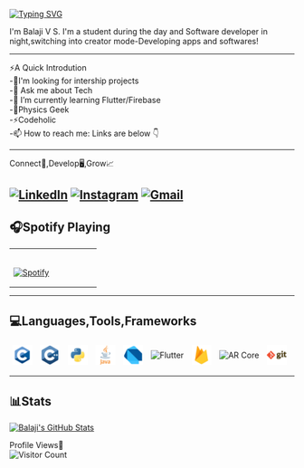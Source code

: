 [![Typing SVG](https://readme-typing-svg.demolab.com/?lines=Hi+there!+It's+been+a+While+👋)](https://git.io/typing-svg) 

I'm Balaji V S. I'm a student during the day and Software developer in night,switching into creator mode-Developing apps and softwares!

---

⚡A Quick Introdution \
-🔭I'm looking for intership projects \
-💬 Ask me about Tech \
-🌱 I’m currently learning Flutter/Firebase \
-🤟Physics Geek \
-⚡Codeholic \
-📫 How to reach me: Links are below 👇 



---


Connect🔌,Develop🖥️,Grow📈 

[![LinkedIn](https://img.shields.io/badge/LinkedIn-0077B5?style=for-the-badge&logo=linkedin&logoColor=white)](https://www.linkedin.com/in/balaji-v-s/)
[![Instagram](https://img.shields.io/badge/Instagram-E4405F?style=for-the-badge&logo=instagram&logoColor=white)](https://www.instagram.com/balaji_v_s_/)
[![Gmail](https://img.shields.io/badge/Gmail-D14836?style=for-the-badge&logo=gmail&logoColor=white)](https://mail.google.com/mail/u/0/#inbox?compose=CllgCJvlqrxrxLscWQnnpnDDZVztxfrqWJVmSNCCFSmCfNSSJKmdmPBfBRCnKXrKFQgrHDFcXFg)
---
🎧Spotify Playing
---
<table width="100%"> 
  <tr>
  <td width="50%">
      

&nbsp; <br> [![Spotify](https://novatorem.vercel.app/api/spotify?background_color=0d1117&border_color=ffffff)](https://open.spotify.com/user/31hqv2p7466dlwbaqol6f4te2th4)

  </td>
  
  </table>
  
  ---
 💻Languages,Tools,Frameworks
 ---
  <p float="left">
<img style="padding:5px;" align="center" alt="C" width="35px" src="https://raw.githubusercontent.com/github/explore/f3e22f0dca2be955676bc70d6214b95b13354ee8/topics/c/c.png"/>
<img style="padding:5px;" align="center" alt="C++" width="35px" src="https://raw.githubusercontent.com/github/explore/f3e22f0dca2be955676bc70d6214b95b13354ee8/topics/cpp/cpp.png"/>
<img style="padding:5px;" align="center" alt="Python" width="35px" src="https://raw.githubusercontent.com/github/explore/80688e429a7d4ef2fca1e82350fe8e3517d3494d/topics/python/python.png"/>
<img style="padding:5px;" align="center" alt="Java" width="35px" src="https://raw.githubusercontent.com/github/explore/80688e429a7d4ef2fca1e82350fe8e3517d3494d/topics/java/java.png"/>  
<img style="padding:5px;" align="center" alt="Dart" width="35px" src="https://raw.githubusercontent.com/github/explore/80688e429a7d4ef2fca1e82350fe8e3517d3494d/topics/dart/dart.png"/>
<img style="padding:5px;" align="center" alt="Flutter" width="35px"src="https://user-images.githubusercontent.com/322107/88122097-1113c100-cb9e-11ea-90bb-b72d84ef84a6.png"/>  
<img style="padding:5px;" align="center" alt="Firebase" width="35px" src="https://raw.githubusercontent.com/github/explore/80688e429a7d4ef2fca1e82350fe8e3517d3494d/topics/firebase/firebase.png"/> <img style="padding:5px;" align="center" alt="AR Core" width="35px" src="https://developers.google.com/static/ar/images/logo.svg">
<img style="padding:5px;" align="center" alt="Git" width="35px" src="https://raw.githubusercontent.com/github/explore/80688e429a7d4ef2fca1e82350fe8e3517d3494d/topics/git/git.png"/>  

 
  
<!-- and more such images with different URLs in src -->
</p>

---
📊Stats
---
[![Balaji's GitHub Stats](https://github-readme-stats.vercel.app/api?username=balaji-v-s&show_icons=true&theme=transparent)
](https://github.com/Balaji-V-S/Balaji-V-S)
<!--
**Balaji-V-S/Balaji-V-S** is a ✨ _special_ ✨ repository because its `README.md` (this file) appears on your GitHub profile.

Here are some ideas to get you started:

- 🔭 I’m currently working on ...
- 🌱 I’m currently learning ...
- 👯 I’m looking to collaborate on ...
- 🤔 I’m looking for help with ...
- 💬 Ask me about ...
- 📫 How to reach me: ...
- 😄 Pronouns: ...
- ⚡ Fun fact: ...
-->

Profile Views👀 \
![Visitor Count](https://profile-counter.glitch.me/Balaji-V-S/count.svg)<br>
